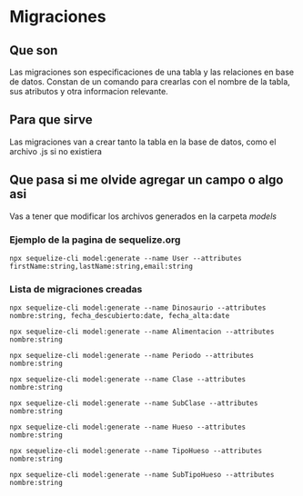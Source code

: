 # Migraciones

## Que son

Las migraciones son especificaciones de una tabla y las relaciones en base de datos. Constan de un comando para crearlas con el nombre de la tabla, sus atributos y otra informacion relevante.

## Para que sirve

Las migraciones van a crear tanto la tabla en la base de datos, como el archivo .js si no existiera

## Que pasa si me olvide agregar un campo o algo asi

Vas a tener que modificar los archivos generados en la carpeta *models*

### Ejemplo de la pagina de sequelize.org

    npx sequelize-cli model:generate --name User --attributes firstName:string,lastName:string,email:string

### Lista de migraciones creadas

    npx sequelize-cli model:generate --name Dinosaurio --attributes nombre:string, fecha_descubierto:date, fecha_alta:date

    npx sequelize-cli model:generate --name Alimentacion --attributes nombre:string

    npx sequelize-cli model:generate --name Periodo --attributes nombre:string

    npx sequelize-cli model:generate --name Clase --attributes nombre:string

    npx sequelize-cli model:generate --name SubClase --attributes nombre:string

    npx sequelize-cli model:generate --name Hueso --attributes nombre:string

    npx sequelize-cli model:generate --name TipoHueso --attributes nombre:string

    npx sequelize-cli model:generate --name SubTipoHueso --attributes nombre:string
